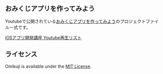 ## おみくじアプリを作ってみよう

Youtubeで公開されている[おみくじアプリを作ってみよう](https://youtu.be/xHJQ7sJwHks)のプロジェクトファイル一式です。


[iOSアプリ開発講座 Youtube再生リスト](https://www.youtube.com/playlist?list=PLCuuioKSHE156wvWa9KPEHTFwzCNcNVt6)


## ライセンス

Omikuji is available under the  [MIT License](LICENSE).
